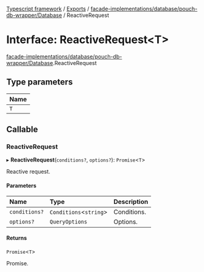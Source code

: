 [Typescript framework](../index.md) / [Exports](../modules.md) / [facade-implementations/database/pouch-db-wrapper/Database](../modules/facade_implementations_database_pouch_db_wrapper_Database.md) / ReactiveRequest

# Interface: ReactiveRequest<T\>

[facade-implementations/database/pouch-db-wrapper/Database](../modules/facade_implementations_database_pouch_db_wrapper_Database.md).ReactiveRequest

## Type parameters

| Name |
| :------ |
| `T` |

## Callable

### ReactiveRequest

▸ **ReactiveRequest**(`conditions?`, `options?`): `Promise`<`T`\>

Reactive request.

#### Parameters

| Name | Type | Description |
| :------ | :------ | :------ |
| `conditions?` | `Conditions`<`string`\> | Conditions. |
| `options?` | `QueryOptions` | Options. |

#### Returns

`Promise`<`T`\>

Promise.
